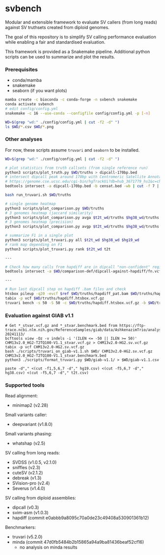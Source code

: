 # svbench

Modular and extensible framework to evaluate SV callers (from long reads) against SV truthsets created from diploid genomes.

The goal of this repository is to simplify SV calling performance evaluation while enabling a fair and standardised evaluation.

This framework is provided as a Snakemake pipeline. Additional python scripts can be used to summarize and plot the results.

### Prerequisites
* conda/mamba
* snakemake
* seaborn (if you want plots)

``` sh
mamba create -c bioconda -c conda-forge -n svbench snakemake
conda activate svbench
# edit config/config.yml
snakemake -c 16 --use-conda --configfile config/config.yml -p [-n]

WD=$(grep "wd:" ./config/config.yml | cut -f2 -d" ")
ls $WD/*.csv $WD/*.png
```

### Other analyses
For now, these scripts assume `truvari` and `seaborn` to be installed.
``` sh
WD=$(grep "wd:" ./config/config.yml | cut -f2 -d" ")

# plot statistics from truth callsets (from single reference run)
python3 scripts/plot_truth.py $WD/truths > dipcall-170bp.bed
# intersect dipcall peak around 170bp with Centromeric Satellite Annotation
# https://genome.cse.ucsc.edu/cgi-bin/hgTrackUi?db=hub_3671779_hs1&c=chr12&g=hub_3671779_censat
bedtools intersect -a dipcall-170bp.bed -b censat.bed -wb | cut -f 7 | sort | uniq -c

bash run_truvari.sh $WD/truths

# single genome heatmap
python3 scripts/plot_comparison.py $WD/truths
# 3 genomes heatmap (jaccard similarity)
python3 scripts/plot_comparison.py avga $t2t_wd/truths $hg38_wd/truths $hg19_wd/truths
# 3 genomes heatmap (precision)
python3 scripts/plot_comparison.py avgp $t2t_wd/truths $hg38_wd/truths $hg19_wd/truths

# summarize F1 in a single plot
python3 scripts/plot_truvari.py all $t2t_wd $hg38_wd $hg19_wd
# rank map depending on F1
python3 scripts/plot_truvari.py rank $t2t_wd t2t

---

# Check how many calls from hapdiff are in dipcall "non-confident" regions (0s in the histogram)
bedtools intersect -a $WD/comparison-def/dipcall-against-hapdiff/fn.vcf.gz -b $WD/truths/dipcall.bed -c | cut -f11 | sort -n | uniq -c

---

# Run last dipcall step on hapdiff .bam files and check
htsbox pileup -q20 -evcf $ref $WD/truths/hapdiff_pat.bam $WD/truths/hapdiff_mat.bam | dipcall-aux.js vcfpair - | bcftools view -v indels -i '(ILEN <= -50 || ILEN >= 50)' | bcftools norm -Oz --multiallelics - > $WD/truths/hapdiff.htsbox.vcf.gz
tabix -p vcf $WD/truths/hapdiff.htsbox.vcf.gz
truvari bench -s 50 -S 50 -c $WD/truths/hapdiff.htsbox.vcf.gz -b $WD/truths/hapdiff.vcf.gz -o OUT
```

### Evaluation against GIAB v1.1
```
# Get *_stvar.vcf.gz and *_stvar.benchmark.bed from https://ftp-trace.ncbi.nlm.nih.gov/ReferenceSamples/giab/data/AshkenazimTrio/analysis/NIST_HG002_DraftBenchmark_defrabbV0.019-20241113/
bcftools view -Oz -v indels -i '(ILEN <= -50 || ILEN >= 50)' CHM13v2.0_HG2-T2TQ100-V1.1_stvar.vcf.gz > CHM13v2.0-HG2.sv.vcf.gz
tabix -p vcf CHM13v2.0-HG2.sv.vcf.gz
bash ./scripts/truvari_on_giab-v1.1.sh $WD/ CHM13v2.0-HG2.sv.vcf.gz CHM13v2.0_HG2-T2TQ100-V1.1_stvar.benchmark.bed
python3 ./scripts/format_truvari.py $WD/giab-v1.1/ > $WD/giab-v1.1.csv

paste -d"," <(cut -f1,5,6,7 -d"," hg19.csv) <(cut -f5,6,7 -d"," hg38.csv) <(cut -f5,6,7 -d"," t2t.csv)

```

### Supported tools
Read alignment:
* minimap2 (v2.28)

Small variants caller:
* deepvariant (v1.8.0)

Small variants phasing:
* whatshap (v2.5)

SV calling from long reads:
* SVDSS (v1.0.5, v2.1.0)
* sniffles (v2.3)
* cuteSV (v2.1.2)
* debreak (v1.3)
* SVision-pro (v2.4)
* Severus (v1.4.0)

SV calling from diploid assemblies:
* dipcall (v0.3)
* svim-asm (v1.0.3)
* hapdiff (commit e0abbb9a8095c70a0de23c49408a530901361b12)

Benchmarkers:
* truvari (v5.2.0)
* minda (commit 47d0fb5484b2b15865a94a9ba81436beaf52cf16)
  * no analysis on minda results
